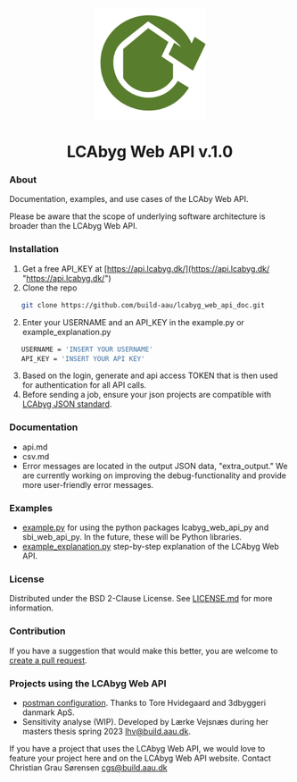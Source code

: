 <!-- PROJECT LOGO -->
<br />
<div align="center">
  <a href="https://github.com/build-aau/lcabyg_web_api_doc">
    <img src="doc/LOGO_graphic_small.png" alt="Logo" width="" height="200">
  </a>

# LCAbyg Web API v.1.0 </div>

### About
Documentation, examples, and use cases of the LCAby Web API.

Please be aware that the scope of underlying software architecture is broader than the LCAbyg Web API.


### Installation
1. Get a free API_KEY at [https://api.lcabyg.dk/](https://api.lcabyg.dk/ "https://api.lcabyg.dk/")
2. Clone the repo
```sh
   git clone https://github.com/build-aau/lcabyg_web_api_doc.git
   ```
2. Enter your USERNAME and an API_KEY in the example.py or example_explanation.py 
```sh
   USERNAME = 'INSERT YOUR USERNAME'
   API_KEY = 'INSERT YOUR API KEY'
   ```
3. Based on the login, generate and api access TOKEN that is then used for authentication for all API calls.
4. Before sending a job, ensure your json projects are compatible with [LCAbyg JSON standard](https://www.lcabyg.dk/da/usermanual/brugervejledning-andre-vaerktojer/ "https://www.lcabyg.dk/da/usermanual/brugervejledning-andre-vaerktojer/"). 


### Documentation
- api.md
- csv.md
- Error messages are located in the output JSON data, "extra_output." We are currently working on improving the 
debug-functionality and provide more user-friendly error messages. 

### Examples
- [example.py](example.py) for using the python packages lcabyg_web_api_py and sbi_web_api_py. In the future, these will be Python libraries.
- [example_explanation.py](example_explanation.py) step-by-step explanation of the LCAbyg Web API. 


### License
Distributed under the BSD 2-Clause License. See [LICENSE.md](doc/LICENSE.md) for more information. 


### Contribution
If you have a suggestion that would make this better, you are welcome to [create a pull request](https://github.com/build-aau/parmesan/pulls").


### Projects using the LCAbyg Web API
- [postman configuration](https://github.com/3dbyggeri/LCAbyg_WebAPI_DocumentationAndExamples "https://github.com/3dbyggeri/LCAbyg_WebAPI_DocumentationAndExamples").  Thanks to Tore Hvidegaard and 3dbyggeri danmark ApS.
- Sensitivity analyse (WIP). Developed by Lærke Vejsnæs during her masters thesis spring 2023 [lhv@build.aau.dk](mailto:lhv@build.aau.dk). 

If you have a project that uses the LCAbyg Web API, we would love to feature your project here and on the LCAbyg Web API website. 
Contact Christian Grau Sørensen [cgs@build.aau.dk](mailto:cgs@build.aau.dk)


